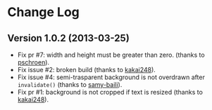 Change Log
==========

Version 1.0.2 (2013-03-25)
--------------------------
* Fix pr #7: width and height must be greater than zero.
  (thanks to [pschroen](https://github.com/pschroen)).
* Fix issue #2: broken build
  (thanks to [kakai248](https://github.com/kakai248)).
* Fix issue #4: semi-trasparent background is not overdrawn after `invalidate()`
  (thanks to [samy-baili](https://github.com/samy-baili)).
* Fix pr #1: background is not cropped if text is resized
  (thanks to [kakai248](https://github.com/kakai248)).

